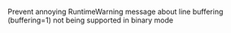 Prevent annoying RuntimeWarning message about line buffering (buffering=1) not being supported in binary mode
